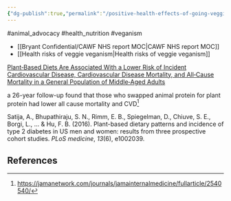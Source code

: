 ```yaml
---
{"dg-publish":true,"permalink":"/positive-health-effects-of-going-veggie-or-vegan/","tags":["#animal_advocacy","#health_nutrition","#veganism"],"created":"2025-10-23T17:42:44.078+01:00","updated":"2025-10-23T18:06:08.689+01:00"}
---
```


#animal_advocacy #health_nutrition #veganism 

- [[Bryant Confidential/CAWF NHS report MOC\|CAWF NHS report MOC]]
- [[Health risks of veggie veganism\|Health risks of veggie veganism]]

[Plant‐Based Diets Are Associated With a Lower Risk of Incident Cardiovascular Disease, Cardiovascular Disease Mortality, and All‐Cause Mortality in a General Population of Middle‐Aged Adults](https://www.ahajournals.org/doi/epub/10.1161/JAHA.119.012865)

a 26-year follow-up found that those who swapped animal protein for plant protein had lower all cause mortality and CVD[^1]

Satija, A., Bhupathiraju, S. N., Rimm, E. B., Spiegelman, D., Chiuve, S. E., Borgi, L., ... & Hu, F. B. (2016). Plant-based dietary patterns and incidence of type 2 diabetes in US men and women: results from three prospective cohort studies. _PLoS medicine_, _13_(6), e1002039.

## References
[^1]: https://jamanetwork.com/journals/jamainternalmedicine/fullarticle/2540540/